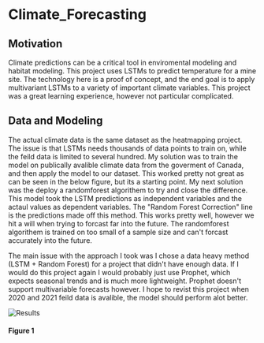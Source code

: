 # Climate_Forecasting


## Motivation 
Climate predictions can be a critical tool in enviromental modeling and habitat modeling. This project uses LSTMs to predict temperature for a mine site. The technology here is a proof of concept, and the end goal is to apply multivariant LSTMs to a variety of important climate variables. This project was a great learning experience, however not particular complicated. 

## Data and Modeling
The actual climate data is the same dataset as the heatmapping project. The issue is that LSTMs needs thousands of data points to train on, while the feild data is limited to several hundred. My solution was to train the model on publically avalible climate data from the goverment of Canada, and then apply the model to our dataset. This worked pretty not great as can be seen in the below figure, but its a starting point. My next solution was the deploy a randomforest algorithem to try and close the difference. This model took the LSTM predictions as independent variables and the actaul values as dependent variables. The "Random Forest Correction" line is the predictions made off this method. This works pretty well, however we hit a will when trying to forcast far into the future. The randomforest algorithem is trained on too small of a sample size and can't forcast accurately into the future. 

The main issue with the approach I took was I chose a data heavy method (LSTM + Random Forest) for a project that didn't have enough data. If I would do this project again I would probably just use Prophet, which expects seasonal trends and is much more lightweight. Prophet doesn't support multivariable forecasts however. I hope to revist this project when 2020 and 2021 feild data is avalible, the model should perform alot better. 

![Results](https://user-images.githubusercontent.com/78721353/108029417-41132d80-6fe2-11eb-9b09-45f566d5328b.png)
#### Figure 1 
